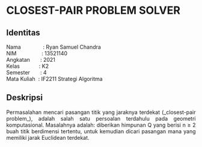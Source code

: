 # CLOSEST-PAIR PROBLEM SOLVER
## Identitas
Nama&nbsp; &nbsp; &nbsp; &nbsp; &nbsp; &nbsp; &nbsp; &nbsp;: Ryan Samuel Chandra<br />
NIM&nbsp; &nbsp; &nbsp; &nbsp; &nbsp; &nbsp; &nbsp; &nbsp; &nbsp;: 13521140<br />
Angkatan&nbsp; &nbsp; &nbsp; &nbsp;: 2021<br />
Kelas&nbsp; &nbsp; &nbsp; &nbsp; &nbsp; &nbsp; &nbsp;: K2<br />
Semester&nbsp; &nbsp; &nbsp; &nbsp;: 4<br />
Mata Kuliah&nbsp; : IF2211 Strategi Algoritma

## Deskripsi
<p align="justify">Permasalahan mencari pasangan titik yang jaraknya terdekat (_closest-pair problem_), adalah salah satu persoalan terdahulu pada geometri komputasional. Masalahnya adalah: diberikan himpunan Q yang berisi n ≥ 2 buah titik berdimensi tertentu, untuk kemudian dicari pasangan mana yang memiliki jarak Euclidean terdekat. </p>
